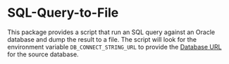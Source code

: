 # SQL-Query-to-File

This package provides a script that run an SQL query against an
Oracle database and dump the result to a file. The script will look for
the environment variable `DB_CONNECT_STRING_URL` to provide the
[Database URL](https://docs.sqlalchemy.org/en/20/core/engines.html#database-urls) for the source database.
